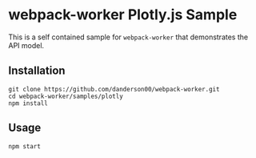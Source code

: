 # webpack-worker Plotly.js Sample

This is a self contained sample for `webpack-worker` that demonstrates the API model.

## Installation

```
git clone https://github.com/danderson00/webpack-worker.git
cd webpack-worker/samples/plotly
npm install
```

## Usage

```
npm start
```